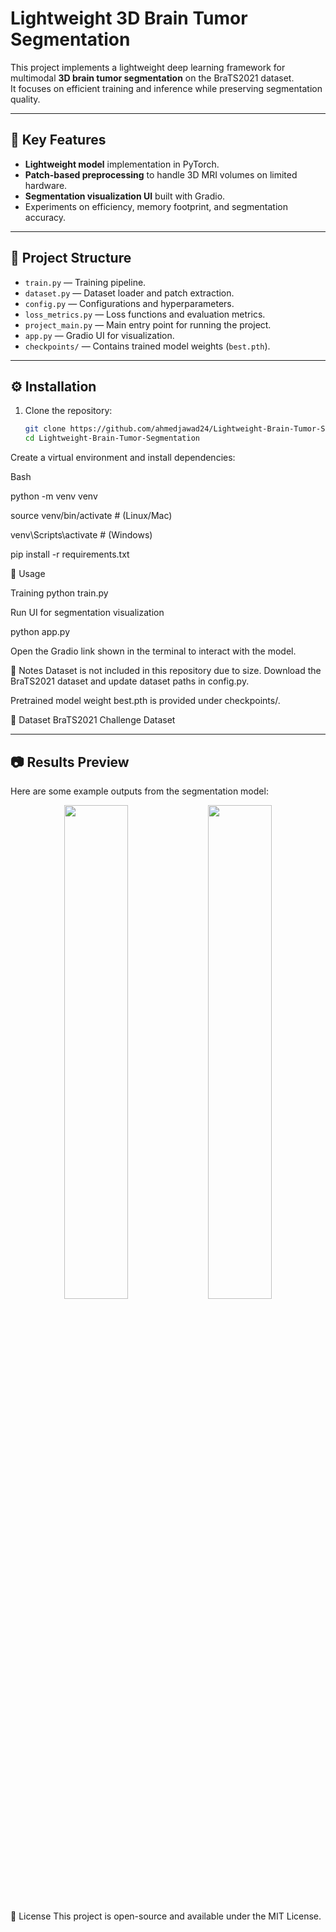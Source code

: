 ﻿# Lightweight 3D Brain Tumor Segmentation

This project implements a lightweight deep learning framework for multimodal **3D brain tumor segmentation** on the BraTS2021 dataset.  
It focuses on efficient training and inference while preserving segmentation quality.

---

## 🔑 Key Features
- **Lightweight model** implementation in PyTorch.  
- **Patch-based preprocessing** to handle 3D MRI volumes on limited hardware.  
- **Segmentation visualization UI** built with Gradio.  
- Experiments on efficiency, memory footprint, and segmentation accuracy.  

---

## 📂 Project Structure
- `train.py` — Training pipeline.  
- `dataset.py` — Dataset loader and patch extraction.  
- `config.py` — Configurations and hyperparameters.  
- `loss_metrics.py` — Loss functions and evaluation metrics.  
- `project_main.py` — Main entry point for running the project.  
- `app.py` — Gradio UI for visualization.  
- `checkpoints/` — Contains trained model weights (`best.pth`).  

---

## ⚙️ Installation
1. Clone the repository:
   ```bash
   git clone https://github.com/ahmedjawad24/Lightweight-Brain-Tumor-Segmentation.git
   cd Lightweight-Brain-Tumor-Segmentation

Create a virtual environment and install dependencies:

Bash

python -m venv venv

source venv/bin/activate   # (Linux/Mac)

venv\Scripts\activate      # (Windows)

pip install -r requirements.txt



🚀 Usage

Training
python train.py


Run UI for segmentation visualization

python app.py

Open the Gradio link shown in the terminal to interact with the model.

📌 Notes
Dataset is not included in this repository due to size.
Download the BraTS2021 dataset and update dataset paths in config.py.

Pretrained model weight best.pth is provided under checkpoints/.

🧠 Dataset
BraTS2021 Challenge Dataset

---

## 📷 Results Preview
Here are some example outputs from the segmentation model:

<p align="center">
  <img src="Snapshots/Snapshot_Sample_Segmentation1.jpg" width="45%">
  <img src="Snapshots/Snapshot_Sample_Segmentation2.jpg" width="45%">
</p>


📜 License
This project is open-source and available under the MIT License.
